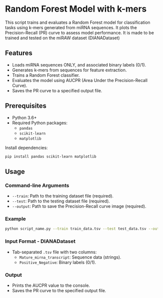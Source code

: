 
# Random Forest Model with k-mers

This script trains and evaluates a Random Forest model for classification tasks using k-mers generated from miRNA sequences. It plots the Precision-Recall (PR) curve to assess model performance. It is made to be trained and tested on the miRAW dataset (DIANADataset)

## Features
- Loads miRNA sequences ONLY, and associated binary labels (0/1).
- Generates k-mers from sequences for feature extraction.
- Trains a Random Forest classifier.
- Evaluates the model using AUCPR (Area Under the Precision-Recall Curve).
- Saves the PR curve to a specified output file.

## Prerequisites
- Python 3.6+
- Required Python packages:
  - `pandas`
  - `scikit-learn`
  - `matplotlib`

Install dependencies:
```bash
pip install pandas scikit-learn matplotlib
```

## Usage
### Command-line Arguments
- `--train`: Path to the training dataset file (required).
- `--test`: Path to the testing dataset file (required).
- `--output`: Path to save the Precision-Recall curve image (required).

### Example
```bash
python script_name.py --train train_data.tsv --test test_data.tsv --output PR_curve.png
```

### Input Format - DIANADataset
- Tab-separated `.tsv` file with two columns:
  - `Mature_mirna_transcript`: Sequence data (strings).
  - `Positive_Negative`: Binary labels (0/1).

### Output
- Prints the AUCPR value to the console.
- Saves the PR curve to the specified output file.
